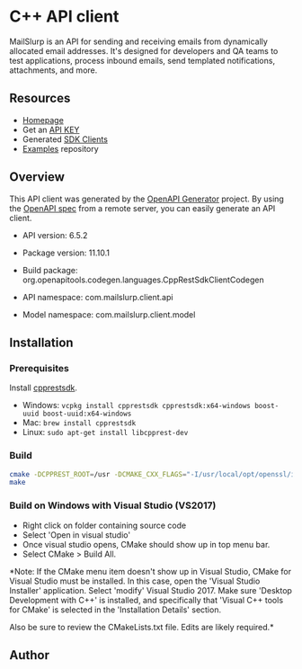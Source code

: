 # C++ API client

MailSlurp is an API for sending and receiving emails from dynamically allocated email addresses. It's designed for developers and QA teams to test applications, process inbound emails, send templated notifications, attachments, and more. 

## Resources
- [Homepage](https://www.mailslurp.com)
- Get an [API KEY](https://app.mailslurp.com/sign-up/)
- Generated [SDK Clients](https://www.mailslurp.com/docs/)
- [Examples](https://github.com/mailslurp/examples) repository


## Overview
This API client was generated by the [OpenAPI Generator](https://openapi-generator.tech) project. By using the [OpenAPI spec](https://openapis.org) from a remote server, you can easily generate an API client.

- API version: 6.5.2
- Package version: 11.10.1
- Build package: org.openapitools.codegen.languages.CppRestSdkClientCodegen

- API namespace: com.mailslurp.client.api
- Model namespace: com.mailslurp.client.model

## Installation

### Prerequisites

Install [cpprestsdk](https://github.com/Microsoft/cpprestsdk).

- Windows: `vcpkg install cpprestsdk cpprestsdk:x64-windows boost-uuid boost-uuid:x64-windows`
- Mac: `brew install cpprestsdk`
- Linux: `sudo apt-get install libcpprest-dev`

### Build

```sh
cmake -DCPPREST_ROOT=/usr -DCMAKE_CXX_FLAGS="-I/usr/local/opt/openssl/include" -DCMAKE_MODULE_LINKER_FLAGS="-L/usr/local/opt/openssl/lib"
make
```

### Build on Windows with Visual Studio (VS2017)

- Right click on folder containing source code
- Select 'Open in visual studio'
- Once visual studio opens, CMake should show up in top menu bar.
- Select CMake > Build All.

*Note: If the CMake menu item doesn't show up in Visual Studio, CMake
for Visual Studio must be installed. In this case, open the 'Visual Studio
Installer' application. Select 'modify' Visual Studio 2017. Make sure
'Desktop Development with C++' is installed, and specifically that 'Visual
C++ tools for CMake' is selected in the 'Installation Details' section.

Also be sure to review the CMakeLists.txt file. Edits are likely required.*

## Author



